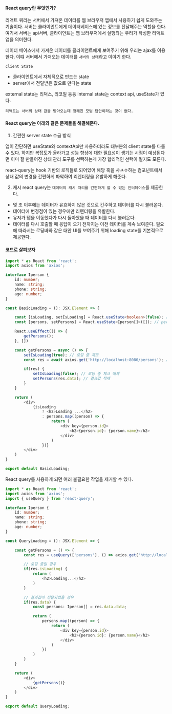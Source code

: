 #### React query란 무엇인가?

리액트 쿼리는 서버에서 가져온 데이터를 웹 브라우저 앱에서 사용하기 쉽게 도와주는 기술이다.
서버는 클라이언트에게 데이터베이스에 있는 정보를 전달해주는 역할을 한다.
여기서 서버는 api서버, 클라이언트는 웹 브라우저에서 실행되는 우리가 작성한 리액트 앱을 의미한다.

데이터 베이스에서 가져온 데이터를 클라이언트에게 보여주기 위해 우리는 ajax를 이용한다.
이떄 서버에서 가져오는 데이터를 `서버의 상태`라고 이야기 한다.

`client State`
 - 클라이언트에서 자체적으로 만드는 state
 - server에서 전달받은 값으로 만다는 state

external state는 리덕스, 리코일 등등
internal state는 context api, useState가 있다.

`리액트는 서버의 상태 값을 받아오는데 정해진 모범 답안이라는 것이 없다.`


#### React query는 아래와 같은 문제들을 해결해준다.

1) 간편한 server state 수급 방식

앱이 간단하면 useState와 contextApi만 사용하더라도 대부분의 client state를 다룰 수 있다.
하지만 복잡도가 올라가고 성능 향상에 대한 필요성이 생기는 시점이 예상된다면 이미 잘 만들어진 상태 관리 도구를 선택하는게 가장 합리적인 선택이 될지도 모른다.

react-query는 hook 기반의 로직들로 되어있어 해당 훅을 사ㅛㅇ하는 컴포넌트에서 상태 값의 변경을 간편하게 파악하여 리렌더링을 유발하게 해준다.

2) 캐시
react query는 `데이터의 캐시 처리를 간편하게 할 수 있는 인터페이스`를 제공한다.
- 몇 초 이후에는 데이터가 유효하지 않은 것으로 간주하고 데이터를 다시 불러온다.
- 데이터에 변경점이 있는 경우에만 리렌더링을 유발한다.
- 유저가 탭을 이동했다가 다시 돌아왔을 때 데이터를 다시 불러온다.
- 데이터를 다시 호출할 때 응답이 오기 전까지는 이전 데이터를 계속 보여준다. 필요에 따라서는 로딩바와 같은 대안 UI를 보여주기 위해 loading state를 기본적으로 제공한다.

#### 코드로 살펴보자

```ts
import * as React from 'react';
import axios from 'axios';

interface Iperson {
    id: number;
    name: string;
    phone: string;
    age: number;
}

const BasicLoading = (): JSX.Element => {

    const [isLoading, setIsLoading] = React.useState<boolean>(false); // 로딩 state
    const [persons, setPersons] = React.useState<Iperson[]>([]); // person state

    React.useEffect(() => {
        getPersons();
    }, [])

    const getPersons = async () => {
        setIsLoading(true); // 로딩 중 체크
        const res = await axios.get('http://localhost:8080/persons'); // API 호출

        if(res) {
            setIsLoading(false); // 로딩 중 체크 해제
            setPersons(res.data); // 결과값 적재
        }
    }

    return (
        <div>
            {isLoading 
                ? <h2>Loading ...</h2>
                : persons.map((person) => {
                    return (
                        <div key={person.id}>
                            <h2>{person.id}: {person.name}</h2>
                        </div>
                    )
                })}
        </div>
    )
}

export default BasicLoading;
```

React query를 사용하게 되면 여러 불필요한 작업을 제거할 수 있다.


```ts
import * as React from 'react';
import axios from 'axios';
import { useQuery } from 'react-query';

interface Iperson {
    id: number;
    name: string;
    phone: string;
    age: number;
}

const QueryLoading = (): JSX.Element => {

    const getPersons = () => {
        const res = useQuery(['persons'], () => axios.get('http://localhost:8080/persons')); // API 호출

        // 로딩 중일 경우
        if(res.isLoading) {
            return (
                <h2>Loading...</h2>
            )
        }

        // 결과값이 전달되었을 경우
        if(res.data) {
            const persons: Iperson[] = res.data.data;

            return (
                persons.map((person) => {
                    return (
                        <div key={person.id}>
                            <h2>{person.id}: {person.name}</h2>
                        </div>
                    )
                })
            )
        }
    }

    return (
        <div>
            {getPersons()}
        </div>
    )
}

export default QueryLoading;
```


